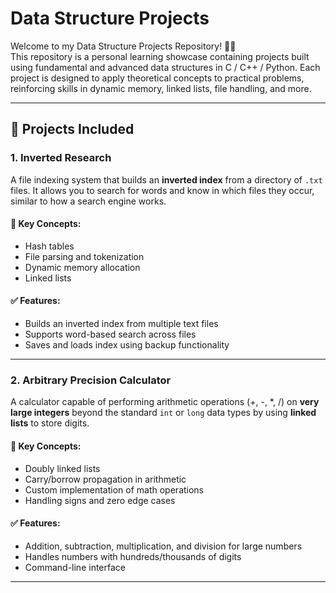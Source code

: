 # Data Structure Projects

Welcome to my Data Structure Projects Repository! 👨‍💻  
This repository is a personal learning showcase containing projects built using fundamental and advanced data structures in C / C++ / Python. 
Each project is designed to apply theoretical concepts to practical problems, reinforcing skills in dynamic memory, linked lists, file handling, and more.

---

## 📘 Projects Included

### 1. Inverted Research
A file indexing system that builds an **inverted index** from a directory of `.txt` files. 
It allows you to search for words and know in which files they occur, similar to how a search engine works.

#### 🔧 Key Concepts:
- Hash tables
- File parsing and tokenization
- Dynamic memory allocation
- Linked lists

#### ✅ Features:
- Builds an inverted index from multiple text files
- Supports word-based search across files
- Saves and loads index using backup functionality

---

### 2. Arbitrary Precision Calculator
A calculator capable of performing arithmetic operations (+, -, *, /) on **very large integers** beyond the standard `int` or `long` data types by using **linked lists** to store digits.

#### 🔧 Key Concepts:
- Doubly linked lists
- Carry/borrow propagation in arithmetic
- Custom implementation of math operations
- Handling signs and zero edge cases

#### ✅ Features:
- Addition, subtraction, multiplication, and division for large numbers
- Handles numbers with hundreds/thousands of digits
- Command-line interface

---
